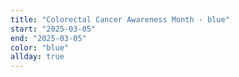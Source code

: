 ```yaml
---
title: "Colorectal Cancer Awareness Month - blue"
start: "2025-03-05"
end: "2025-03-05"
color: "blue"
allday: true
---
```



